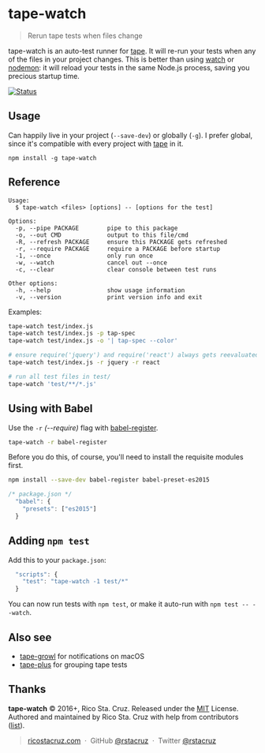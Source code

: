 # tape-watch

> Rerun tape tests when files change

tape-watch is an auto-test runner for [tape]. It will re-run your tests when any of the files in your project changes. This is better than using [watch][] or [nodemon][]: it will reload your tests in the same Node.js process, saving you precious startup time.

[![Status](https://travis-ci.org/rstacruz/tape-watch.svg?branch=master)](https://travis-ci.org/rstacruz/tape-watch "See test builds")

[nodemon]: https://www.npmjs.com/package/nodemon
[watch]: https://www.npmjs.com/package/watch

## Usage

Can happily live in your project (`--save-dev`) or globally (`-g`). I prefer global, since it's compatible with every project with [tape][] in it.

```
npm install -g tape-watch
```

[tape]: https://github.com/substack/tape

## Reference

```
Usage:
  $ tape-watch <files> [options] -- [options for the test]

Options:
  -p, --pipe PACKAGE        pipe to this package
  -o, --out CMD             output to this file/cmd
  -R, --refresh PACKAGE     ensure this PACKAGE gets refreshed
  -r, --require PACKAGE     require a PACKAGE before startup
  -1, --once                only run once
  -w, --watch               cancel out --once
  -c, --clear               clear console between test runs

Other options:
  -h, --help                show usage information
  -v, --version             print version info and exit
```
Examples:

```sh
tape-watch test/index.js
tape-watch test/index.js -p tap-spec
tape-watch test/index.js -o '| tap-spec --color'

# ensure require('jquery') and require('react') always gets reevaluated
tape-watch test/index.js -r jquery -r react

# run all test files in test/
tape-watch 'test/**/*.js'
```

## Using with Babel

Use the `-r` *(--require)* flag with [babel-register](https://www.npmjs.com/package/babel-register).

```sh
tape-watch -r babel-register
```

Before you do this, of course, you'll need to install the requisite modules first.

```sh
npm install --save-dev babel-register babel-preset-es2015
```

```js
/* package.json */
  "babel": {
    "presets": ["es2015"]
  }
```

## Adding `npm test`

Add this to your `package.json`:

```js
  "scripts": {
    "test": "tape-watch -1 test/*"
  }
```

You can now run tests with `npm test`, or make it auto-run with `npm test -- --watch`.

## Also see

- [tape-growl](https://www.npmjs.com/package/tape-growl) for notifications on macOS
- [tape-plus](https://www.npmjs.com/package/tape-plus) for grouping tape tests

## Thanks

**tape-watch** © 2016+, Rico Sta. Cruz. Released under the [MIT] License.<br>
Authored and maintained by Rico Sta. Cruz with help from contributors ([list][contributors]).

> [ricostacruz.com](http://ricostacruz.com) &nbsp;&middot;&nbsp;
> GitHub [@rstacruz](https://github.com/rstacruz) &nbsp;&middot;&nbsp;
> Twitter [@rstacruz](https://twitter.com/rstacruz)

[MIT]: http://mit-license.org/
[contributors]: http://github.com/rstacruz/tape-watch/contributors

